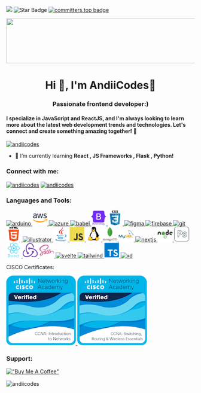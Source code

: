 ![](https://komarev.com/ghpvc/?username=Andiicodes&color=red) ![Star Badge](https://img.shields.io/static/v1?label=%F0%9F%8C%9F&message=If%20Useful&style=style=flat&color=BC4E99) [![committers.top badge](https://user-badge.committers.top/australia/AndiiCodes.svg)](https://user-badge.committers.top/australia/AndiiCodes) <!-- ![Dynamic JSON Badge](https://img.shields.io/badge/dynamic/json?url=https%3A%2F%2Fwakatime-api-production.up.railway.app%2F&query=%24.data.categories%5B%3A1%5D.text&style=plastic&label=%F0%9F%98%A2JS%20time%20Invested%2C%20Patience%20Tested%20%F0%9F%98%A2&color=orange)-->




<a href="https://github.com/devxb/gitanimals/">
  <img src="https://render.gitanimals.org/lines/andiicodes?pet-id=574806702064997855" height="120" width="600" align=right/>
</a>
<h1 align="center">Hi 👋, I'm AndiiCodes🚀</h1>
<h3 align="center">Passionate frontend developer:)
 </h3>
<h4> I specialize in JavaScript and ReactJS, and I'm always looking to learn more about the latest web development trends and technologies. Let's connect and create something amazing together! 👋</h2>

<!-- <p align="left"> <img src="https://komarev.com/ghpvc/?username=andiicodes&label=Profile%20views&color=0e75b6&style=flat" alt="andiicodes" /> </p>

<p align="left"> <a href="https://github.com/ryo-ma/github-profile-trophy"><img src="https://github-profile-trophy.vercel.app/?username=andiicodes" alt="andiicodes" /></a> </p> -->

<p align="left"> <a href="https://twitter.com/andiicodes" target="blank"><img src="https://img.shields.io/twitter/follow/andiicodes?logo=twitter&style=for-the-badge" alt="andiicodes" /></a> </p>

- 🌱 I’m currently learning **React , JS Frameworks , Flask , Python!**

<h3 align="left">Connect with me:</h3>
<p align="left">
<a href="https://twitter.com/andiicodes" target="blank"><img align="center" src="https://raw.githubusercontent.com/rahuldkjain/github-profile-readme-generator/master/src/images/icons/Social/twitter.svg" alt="andiicodes" height="30" width="40" /></a>
<a href="https://instagram.com/andiicodes" target="blank"><img align="center" src="https://raw.githubusercontent.com/rahuldkjain/github-profile-readme-generator/master/src/images/icons/Social/instagram.svg" alt="andiicodes" height="30" width="40" /></a>
</p>

<h3 align="left">Languages and Tools:</h3>
<p align="left"> <a href="https://www.arduino.cc/" target="_blank" rel="noreferrer"> <img src="https://cdn.worldvectorlogo.com/logos/arduino-1.svg" alt="arduino" width="40" height="40"/> </a> <a href="https://aws.amazon.com" target="_blank" rel="noreferrer"> <img src="https://raw.githubusercontent.com/devicons/devicon/master/icons/amazonwebservices/amazonwebservices-original-wordmark.svg" alt="aws" width="40" height="40"/> </a> <a href="https://azure.microsoft.com/en-in/" target="_blank" rel="noreferrer"> <img src="https://www.vectorlogo.zone/logos/microsoft_azure/microsoft_azure-icon.svg" alt="azure" width="40" height="40"/> </a> <a href="https://babeljs.io/" target="_blank" rel="noreferrer"> <img src="https://www.vectorlogo.zone/logos/babeljs/babeljs-icon.svg" alt="babel" width="40" height="40"/> </a> <a href="https://getbootstrap.com" target="_blank" rel="noreferrer"> <img src="https://raw.githubusercontent.com/devicons/devicon/master/icons/bootstrap/bootstrap-plain-wordmark.svg" alt="bootstrap" width="40" height="40"/> </a> <a href="https://www.w3schools.com/css/" target="_blank" rel="noreferrer"> <img src="https://raw.githubusercontent.com/devicons/devicon/master/icons/css3/css3-original-wordmark.svg" alt="css3" width="40" height="40"/> </a> <a href="https://www.figma.com/" target="_blank" rel="noreferrer"> <img src="https://www.vectorlogo.zone/logos/figma/figma-icon.svg" alt="figma" width="40" height="40"/> </a> <a href="https://firebase.google.com/" target="_blank" rel="noreferrer"> <img src="https://www.vectorlogo.zone/logos/firebase/firebase-icon.svg" alt="firebase" width="40" height="40"/> </a> <a href="https://git-scm.com/" target="_blank" rel="noreferrer"> <img src="https://www.vectorlogo.zone/logos/git-scm/git-scm-icon.svg" alt="git" width="40" height="40"/> </a> <a href="https://www.w3.org/html/" target="_blank" rel="noreferrer"> <img src="https://raw.githubusercontent.com/devicons/devicon/master/icons/html5/html5-original-wordmark.svg" alt="html5" width="40" height="40"/> </a> <a href="https://www.adobe.com/in/products/illustrator.html" target="_blank" rel="noreferrer"> <img src="https://www.vectorlogo.zone/logos/adobe_illustrator/adobe_illustrator-icon.svg" alt="illustrator" width="40" height="40"/> </a> <a href="https://www.java.com" target="_blank" rel="noreferrer"> <img src="https://raw.githubusercontent.com/devicons/devicon/master/icons/java/java-original.svg" alt="java" width="40" height="40"/> </a> <a href="https://developer.mozilla.org/en-US/docs/Web/JavaScript" target="_blank" rel="noreferrer"> <img src="https://raw.githubusercontent.com/devicons/devicon/master/icons/javascript/javascript-original.svg" alt="javascript" width="40" height="40"/> </a> <a href="https://www.linux.org/" target="_blank" rel="noreferrer"> <img src="https://raw.githubusercontent.com/devicons/devicon/master/icons/linux/linux-original.svg" alt="linux" width="40" height="40"/> </a> <a href="https://www.mongodb.com/" target="_blank" rel="noreferrer"> <img src="https://raw.githubusercontent.com/devicons/devicon/master/icons/mongodb/mongodb-original-wordmark.svg" alt="mongodb" width="40" height="40"/> </a> <a href="https://www.mysql.com/" target="_blank" rel="noreferrer"> <img src="https://raw.githubusercontent.com/devicons/devicon/master/icons/mysql/mysql-original-wordmark.svg" alt="mysql" width="40" height="40"/> </a> <a href="https://nextjs.org/" target="_blank" rel="noreferrer"> <img src="https://cdn.worldvectorlogo.com/logos/nextjs-2.svg" alt="nextjs" width="40" height="40"/> </a> <a href="https://nodejs.org" target="_blank" rel="noreferrer"> <img src="https://raw.githubusercontent.com/devicons/devicon/master/icons/nodejs/nodejs-original-wordmark.svg" alt="nodejs" width="40" height="40"/> </a> <a href="https://www.photoshop.com/en" target="_blank" rel="noreferrer"> <img src="https://raw.githubusercontent.com/devicons/devicon/master/icons/photoshop/photoshop-line.svg" alt="photoshop" width="40" height="40"/> </a> <a href="https://reactjs.org/" target="_blank" rel="noreferrer"> <img src="https://raw.githubusercontent.com/devicons/devicon/master/icons/react/react-original-wordmark.svg" alt="react" width="40" height="40"/> </a> <a href="https://redux.js.org" target="_blank" rel="noreferrer"> <img src="https://raw.githubusercontent.com/devicons/devicon/master/icons/redux/redux-original.svg" alt="redux" width="40" height="40"/> </a> <a href="https://sass-lang.com" target="_blank" rel="noreferrer"> <img src="https://raw.githubusercontent.com/devicons/devicon/master/icons/sass/sass-original.svg" alt="sass" width="40" height="40"/> </a> <a href="https://svelte.dev" target="_blank" rel="noreferrer"> <img src="https://upload.wikimedia.org/wikipedia/commons/1/1b/Svelte_Logo.svg" alt="svelte" width="40" height="40"/> </a> <a href="https://tailwindcss.com/" target="_blank" rel="noreferrer"> <img src="https://www.vectorlogo.zone/logos/tailwindcss/tailwindcss-icon.svg" alt="tailwind" width="40" height="40"/> </a> <a href="https://www.typescriptlang.org/" target="_blank" rel="noreferrer"> <img src="https://raw.githubusercontent.com/devicons/devicon/master/icons/typescript/typescript-original.svg" alt="typescript" width="40" height="40"/> </a> <a href="https://www.adobe.com/products/xd.html" target="_blank" rel="noreferrer"> <img src="https://cdn.worldvectorlogo.com/logos/adobe-xd.svg" alt="xd" width="40" height="40"/> </a> </p>

CISCO Certificates:

<a href="https://www.credly.com/badges/be2a1edb-26eb-4ff1-bf9b-5c17f1764c7d/public_url" target="blank">
    <img src="ccna1.png" alt="CCNA: Introduction to Networks">
</a>
<a href="https://www.credly.com/badges/ed86c8c3-011e-4c6e-92ad-8eac4fc6e60d/public_url" target="blank">
    <img src="ccna2.png" alt="CCNA: Switching, Routing, and Wireless Essentials">
</a>









<h3 align="left">Support:</h3>

[!["Buy Me A Coffee"](https://www.buymeacoffee.com/assets/img/custom_images/orange_img.png)](https://www.buymeacoffee.com/Andiicodes)

<!-- <p><img align="left" src="https://github-readme-stats.vercel.app/api/top-langs?username=andiicodes&show_icons=true&locale=en&layout=compact" alt="andiicodes" /></p>

<p>&nbsp;<img align="center" src="https://github-readme-stats.vercel.app/api?username=andiicodes&show_icons=true&locale=en" alt="andiicodes" /></p> 
  -->
<p><img align="center" src="https://github-readme-streak-stats.herokuapp.com/?user=andiicodes&" alt="andiicodes" /></p>

